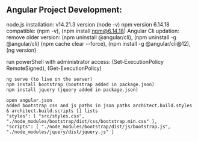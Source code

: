 ## Angular Project Development:

node.js installation: v14.21.3 version (node -v)
npm version 6.14.18 compatible: (npm -v), (npm install npm@6.14.18)
Angular Cli updation:
remove older version: (npm uninstall @angular/cli), (npm uninstall -g @angular/cli)
(npm cache clear --force), (npm install -g @angular/cli@12), (ng version)

run powerShell with administrator access: (Set-ExecutionPolicy RemoteSigned), (Get-ExecutionPolicy)

```
ng serve (to live on the server)
npm install bootstrap (bootstrap added in package.json)
npm install jquery (jquery added in package.json)
```
``` 
open angular.json
added bootstrap css and js paths in json paths architect.build.styles & architect.build.scripts [] lists
"styles": [ "src/styles.css", "./node_modules/bootstrap/dist/css/bootstrap.min.css" ],
"scripts": [ "./node_modules/bootstrap/dist/js/bootstrap.js", "./node_modules/jquery/dist/jquery.js" ]
```






